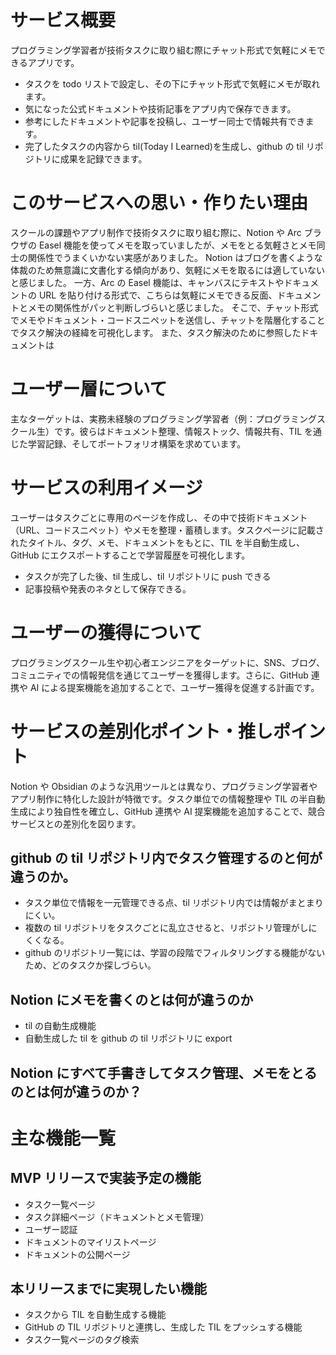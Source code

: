 # サービス概要

プログラミング学習者が技術タスクに取り組む際にチャット形式で気軽にメモできるアプリです。

- タスクを todo リストで設定し、その下にチャット形式で気軽にメモが取れます。
- 気になった公式ドキュメントや技術記事をアプリ内で保存できます。
- 参考にしたドキュメントや記事を投稿し、ユーザー同士で情報共有できます。
- 完了したタスクの内容から til(Today I Learned)を生成し、github の til リポジトリに成果を記録できます。

# このサービスへの思い・作りたい理由

スクールの課題やアプリ制作で技術タスクに取り組む際に、Notion や Arc ブラウザの Easel 機能を使ってメモを取っていましたが、メモをとる気軽さとメモ同士の関係性でうまくいかない実感がありました。
Notion はブログを書くような体裁のため無意識に文書化する傾向があり、気軽にメモを取るには適していないと感じました。
一方、Arc の Easel 機能は、キャンバスにテキストやドキュメントの URL を貼り付ける形式で、こちらは気軽にメモできる反面、ドキュメントとメモの関係性がパッと判断しづらいと感じました。
そこで、チャット形式でメモやドキュメント・コードスニペットを送信し、チャットを階層化することでタスク解決の経緯を可視化します。
また、タスク解決のために参照したドキュメントは

# ユーザー層について

主なターゲットは、実務未経験のプログラミング学習者（例：プログラミングスクール生）です。彼らはドキュメント整理、情報ストック、情報共有、TIL を通じた学習記録、そしてポートフォリオ構築を求めています。

# サービスの利用イメージ

ユーザーはタスクごとに専用のページを作成し、その中で技術ドキュメント（URL、コードスニペット）やメモを整理・蓄積します。タスクページに記載されたタイトル、タグ、メモ、ドキュメントをもとに、TIL を半自動生成し、GitHub にエクスポートすることで学習履歴を可視化します。

- タスクが完了した後、til 生成し、til リポジトリに push できる
- 記事投稿や発表のネタとして保存できる。

# ユーザーの獲得について

プログラミングスクール生や初心者エンジニアをターゲットに、SNS、ブログ、コミュニティでの情報発信を通じてユーザーを獲得します。さらに、GitHub 連携や AI による提案機能を追加することで、ユーザー獲得を促進する計画です。

# サービスの差別化ポイント・推しポイント

Notion や Obsidian のような汎用ツールとは異なり、プログラミング学習者やアプリ制作に特化した設計が特徴です。タスク単位での情報整理や TIL の半自動生成により独自性を確立し、GitHub 連携や AI 提案機能を追加することで、競合サービスとの差別化を図ります。

## github の til リポジトリ内でタスク管理するのと何が違うのか。

- タスク単位で情報を一元管理できる点、til リポジトリ内では情報がまとまりにくい。
- 複数の til リポジトリをタスクごとに乱立させると、リポジトリ管理がしにくくなる。
- github のリポジトリ一覧には、学習の段階でフィルタリングする機能がないため、どのタスクか探しづらい。

## Notion にメモを書くのとは何が違うのか

- til の自動生成機能
- 自動生成した til を github の til リポジトリに export

## Notion にすべて手書きしてタスク管理、メモをとるのとは何が違うのか？

# 主な機能一覧

## MVP リリースで実装予定の機能

- タスク一覧ページ
- タスク詳細ページ（ドキュメントとメモ管理）
- ユーザー認証
- ドキュメントのマイリストページ
- ドキュメントの公開ページ

## 本リリースまでに実現したい機能

- タスクから TIL を自動生成する機能
- GitHub の TIL リポジトリと連携し、生成した TIL をプッシュする機能
- タスク一覧ページのタグ検索
